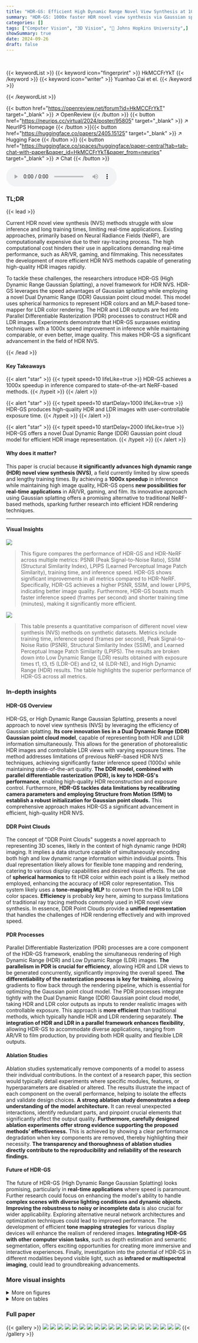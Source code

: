 ```yaml
---
title: "HDR-GS: Efficient High Dynamic Range Novel View Synthesis at 1000x Speed via Gaussian Splatting"
summary: "HDR-GS: 1000x faster HDR novel view synthesis via Gaussian splatting!"
categories: []
tags: ["Computer Vision", "3D Vision", "🏢 Johns Hopkins University",]
showSummary: true
date: 2024-09-26
draft: false
---
```


<br>

{{< keywordList >}}
{{< keyword icon="fingerprint" >}} HkMCCFrYkT {{< /keyword >}}
{{< keyword icon="writer" >}} Yuanhao Cai et el. {{< /keyword >}}
 
{{< /keywordList >}}

{{< button href="https://openreview.net/forum?id=HkMCCFrYkT" target="_blank" >}}
↗ OpenReview
{{< /button >}}
{{< button href="https://neurips.cc/virtual/2024/poster/95805" target="_blank" >}}
↗ NeurIPS Homepage
{{< /button >}}{{< button href="https://huggingface.co/papers/2405.15125" target="_blank" >}}
↗ Hugging Face
{{< /button >}}
{{< button href="https://huggingface.co/spaces/huggingface/paper-central?tab=tab-chat-with-paper&paper_id=HkMCCFrYkT&paper_from=neurips" target="_blank" >}}
↗ Chat
{{< /button >}}



<audio controls>
    <source src="https://ai-paper-reviewer.com/HkMCCFrYkT/podcast.wav" type="audio/wav">
    Your browser does not support the audio element.
</audio>


### TL;DR


{{< lead >}}

Current HDR novel view synthesis (NVS) methods struggle with slow inference and long training times, limiting real-time applications.  Existing approaches, primarily based on Neural Radiance Fields (NeRF), are computationally expensive due to their ray-tracing process.  The high computational cost hinders their use in applications demanding real-time performance, such as AR/VR, gaming, and filmmaking.  This necessitates the development of more efficient HDR NVS methods capable of generating high-quality HDR images rapidly.



To tackle these challenges, the researchers introduce HDR-GS (High Dynamic Range Gaussian Splatting), a novel framework for HDR NVS. HDR-GS leverages the speed advantages of Gaussian splatting while employing a novel Dual Dynamic Range (DDR) Gaussian point cloud model. This model uses spherical harmonics to represent HDR colors and an MLP-based tone-mapper for LDR color rendering. The HDR and LDR outputs are fed into Parallel Differentiable Rasterization (PDR) processes to construct HDR and LDR images. Experiments demonstrate that HDR-GS surpasses existing techniques with a 1000x speed improvement in inference while maintaining comparable, or even better, image quality. This makes HDR-GS a significant advancement in the field of HDR NVS.

{{< /lead >}}


#### Key Takeaways

{{< alert "star" >}}
{{< typeit speed=10 lifeLike=true >}} HDR-GS achieves a 1000x speedup in inference compared to state-of-the-art NeRF-based methods. {{< /typeit >}}
{{< /alert >}}

{{< alert "star" >}}
{{< typeit speed=10 startDelay=1000 lifeLike=true >}} HDR-GS produces high-quality HDR and LDR images with user-controllable exposure time. {{< /typeit >}}
{{< /alert >}}

{{< alert "star" >}}
{{< typeit speed=10 startDelay=2000 lifeLike=true >}} HDR-GS offers a novel Dual Dynamic Range (DDR) Gaussian point cloud model for efficient HDR image representation. {{< /typeit >}}
{{< /alert >}}

#### Why does it matter?
This paper is crucial because **it significantly advances high dynamic range (HDR) novel view synthesis (NVS)**, a field currently limited by slow speeds and lengthy training times.  By achieving a **1000x speedup** in inference while maintaining high image quality, HDR-GS opens **new possibilities for real-time applications** in AR/VR, gaming, and film.  Its innovative approach using Gaussian splatting offers a promising alternative to traditional NeRF-based methods, sparking further research into efficient HDR rendering techniques.

------
#### Visual Insights



![](https://ai-paper-reviewer.com/HkMCCFrYkT/figures_0_1.jpg)

> This figure compares the performance of HDR-GS and HDR-NeRF across multiple metrics: PSNR (Peak Signal-to-Noise Ratio), SSIM (Structural Similarity Index), LPIPS (Learned Perceptual Image Patch Similarity), training time, and inference speed.  HDR-GS shows significant improvements in all metrics compared to HDR-NeRF.  Specifically, HDR-GS achieves a higher PSNR, SSIM, and lower LPIPS, indicating better image quality.  Furthermore, HDR-GS boasts much faster inference speed (frames per second) and shorter training time (minutes), making it significantly more efficient.





![](https://ai-paper-reviewer.com/HkMCCFrYkT/tables_6_1.jpg)

> This table presents a quantitative comparison of different novel view synthesis (NVS) methods on synthetic datasets.  Metrics include training time, inference speed (frames per second), Peak Signal-to-Noise Ratio (PSNR), Structural Similarity Index (SSIM), and Learned Perceptual Image Patch Similarity (LPIPS).  The results are broken down into Low Dynamic Range (LDR) results obtained with exposure times t1, t3, t5 (LDR-OE) and t2, t4 (LDR-NE), and High Dynamic Range (HDR) results.  The table highlights the superior performance of HDR-GS across all metrics.





### In-depth insights


#### HDR-GS Overview
HDR-GS, or High Dynamic Range Gaussian Splatting, presents a novel approach to novel view synthesis (NVS) by leveraging the efficiency of Gaussian splatting.  **Its core innovation lies in a Dual Dynamic Range (DDR) Gaussian point cloud model**, capable of representing both HDR and LDR information simultaneously. This allows for the generation of photorealistic HDR images and controllable LDR views with varying exposure times.  The method addresses limitations of previous NeRF-based HDR NVS techniques, achieving significantly faster inference speed (1000x) while maintaining state-of-the-art quality.  **The DDR model, combined with parallel differentiable rasterization (PDR), is key to HDR-GS's performance**, enabling high-quality HDR reconstruction and exposure control.  Furthermore, **HDR-GS tackles data limitations by recalibrating camera parameters and employing Structure from Motion (SfM) to establish a robust initialization for Gaussian point clouds.**  This comprehensive approach makes HDR-GS a significant advancement in efficient, high-quality HDR NVS.

#### DDR Point Clouds
The concept of "DDR Point Clouds" suggests a novel approach to representing 3D scenes, likely in the context of high dynamic range (HDR) imaging.  It implies a data structure capable of simultaneously encoding both high and low dynamic range information within individual points.  This dual representation likely allows for flexible tone mapping and rendering, catering to various display capabilities and desired visual effects.  The use of **spherical harmonics** to fit HDR color within each point is a likely method employed, enhancing the accuracy of HDR color representation.  This system likely uses a **tone-mapping MLP** to convert from the HDR to LDR color spaces.  **Efficiency** is probably key here, aiming to surpass limitations of traditional ray tracing methods commonly used in HDR novel view synthesis.  In essence, DDR Point Clouds provide a **unified representation** that handles the challenges of HDR rendering effectively and with improved speed.

#### PDR Processes
Parallel Differentiable Rasterization (PDR) processes are a core component of the HDR-GS framework, enabling the simultaneous rendering of High Dynamic Range (HDR) and Low Dynamic Range (LDR) images.  **The parallelism in PDR is crucial for efficiency**, allowing HDR and LDR views to be generated concurrently, significantly improving the overall speed.  **The differentiability of the rasterization process is key for training**, allowing gradients to flow back through the rendering pipeline, which is essential for optimizing the Gaussian point cloud model.  The PDR processes integrate tightly with the Dual Dynamic Range (DDR) Gaussian point cloud model, taking HDR and LDR color outputs as inputs to render realistic images with controllable exposure.  This approach is **more efficient** than traditional methods, which typically handle HDR and LDR rendering separately.  **The integration of HDR and LDR in a parallel framework enhances flexibility**, allowing HDR-GS to accommodate diverse applications, ranging from AR/VR to film production, by providing both HDR quality and flexible LDR outputs.

#### Ablation Studies
Ablation studies systematically remove components of a model to assess their individual contributions.  In the context of a research paper, this section would typically detail experiments where specific modules, features, or hyperparameters are disabled or altered.  The results illustrate the impact of each component on the overall performance, helping to isolate the effects and validate design choices. **A strong ablation study demonstrates a deep understanding of the model architecture.**  It can reveal unexpected interactions, identify redundant parts, and pinpoint crucial elements that significantly affect the output quality.  **Furthermore, carefully designed ablation experiments offer strong evidence supporting the proposed methods' effectiveness.** This is achieved by showing a clear performance degradation when key components are removed, thereby highlighting their necessity.  **The transparency and thoroughness of ablation studies directly contribute to the reproducibility and reliability of the research findings.**

#### Future of HDR-GS
The future of HDR-GS (High Dynamic Range Gaussian Splatting) looks promising, particularly in **real-time applications** where speed is paramount.  Further research could focus on enhancing the model's ability to handle **complex scenes with diverse lighting conditions and dynamic objects**.  **Improving the robustness to noisy or incomplete data** is also crucial for wider applicability.  Exploring alternative neural network architectures and optimization techniques could lead to improved performance. The development of efficient **tone mapping strategies** for various display devices will enhance the realism of rendered images.  **Integrating HDR-GS with other computer vision tasks**, such as depth estimation and semantic segmentation, offers exciting opportunities for creating more immersive and interactive experiences. Finally, investigation into the potential of HDR-GS in different modalities beyond visible light, such as **infrared or multispectral imaging**, could lead to groundbreaking advancements. 


### More visual insights

<details>
<summary>More on figures
</summary>


![](https://ai-paper-reviewer.com/HkMCCFrYkT/figures_1_1.jpg)

> This figure compares the point clouds and rendered views of 3DGS and HDR-GS.  The top row shows the results from the original 3DGS method, illustrating blurry LDR views and color distortions in the point cloud, stemming from training on images with varying exposures.  The inability of 3DGS to control exposure is also highlighted. The bottom row presents the HDR-GS results, demonstrating clear HDR images with 3D consistency and the ability to render LDR views with user-specified exposure times.


![](https://ai-paper-reviewer.com/HkMCCFrYkT/figures_3_1.jpg)

> This figure illustrates the pipeline of the HDR-GS method.  It shows three stages: (a) recalibration and initialization using SfM to obtain camera parameters and initialize 3D Gaussian point clouds; (b) a dual dynamic range Gaussian point cloud model that uses spherical harmonics for HDR color and MLPs for tone mapping LDR colors from HDR colors with a controllable exposure time; and (c) parallel differentiable rasterization processes for rendering both HDR and LDR views from the model.


![](https://ai-paper-reviewer.com/HkMCCFrYkT/figures_6_1.jpg)

> This figure compares the LDR visual results of different novel view synthesis methods (NeRF, 3DGS, NeRF-W, HDR-NeRF, and HDR-GS) on two synthetic scenes ('dog' and 'sofa') with two different exposure times (Δt = 8s and Δt = 0.5s).  The figure highlights how HDR-GS (the authors' method) produces significantly clearer images with better exposure control and detail preservation, compared to existing methods that suffer from artifacts like blurry regions, black spots, and inaccurate exposure rendering.  The ground truth images are also shown for comparison.


![](https://ai-paper-reviewer.com/HkMCCFrYkT/figures_7_1.jpg)

> This figure compares the LDR visual results of different novel view synthesis methods (NeRF, 3DGS, NeRF-W, HDR-NeRF, and HDR-GS) on real-world scenes with two different exposure times (Δt = 0.17s and Δt = 0.1s).  It showcases how previous methods like NeRF, 3DGS, and NeRF-W often introduce artifacts such as black spots or blurry images, especially when dealing with challenging lighting conditions. In contrast, HDR-NeRF shows improvement but still suffers from blurriness in some areas. The proposed HDR-GS method demonstrates significantly better performance, producing cleaner and more detailed images with better exposure control, closely resembling the ground truth images.


![](https://ai-paper-reviewer.com/HkMCCFrYkT/figures_8_1.jpg)

> This figure compares the LDR visual results of different novel view synthesis methods on synthetic scenes.  The top row shows the ground truth images.  The middle rows show the results from HDR-NeRF and the proposed HDR-GS method. The bottom row shows zoomed-in regions highlighting the differences in detail and clarity.  HDR-NeRF produces some black spots and blurry areas, while HDR-GS is able to reconstruct clearer images and better control the exposure.


</details>




<details>
<summary>More on tables
</summary>


![](https://ai-paper-reviewer.com/HkMCCFrYkT/tables_7_1.jpg)
> This table presents a quantitative comparison of different novel view synthesis (NVS) methods on real-world datasets.  It shows the performance of several methods, including NeRF, 3DGS, NeRF-W, and HDR-NeRF, against the proposed HDR-GS method. The metrics used for comparison are PSNR (Peak Signal-to-Noise Ratio), SSIM (Structural Similarity Index), and LPIPS (Learned Perceptual Image Patch Similarity).  The table is divided into two main sections: LDR-OE (Low Dynamic Range - Optimized Exposure), which uses images with exposure times t1, t3, and t5; and LDR-NE (Low Dynamic Range - Non-Optimized Exposure), which uses images with exposure times t2 and t4.  HDR-GS demonstrates superior performance across all metrics and exposure scenarios.

![](https://ai-paper-reviewer.com/HkMCCFrYkT/tables_8_1.jpg)
> This table presents a quantitative comparison of the proposed HDR-GS model against other state-of-the-art models on synthetic datasets.  It evaluates performance using Peak Signal-to-Noise Ratio (PSNR), Structural Similarity Index (SSIM), Learned Perceptual Image Patch Similarity (LPIPS), training time (in minutes), and inference speed (frames per second).  The results are broken down for Low Dynamic Range (LDR) images using exposure times t1, t3, t5 (LDR-OE) and exposure times t2, t4 (LDR-NE), and for High Dynamic Range (HDR) images.  HDR-GS demonstrates superior results across all metrics.

</details>




### Full paper

{{< gallery >}}
<img src="https://ai-paper-reviewer.com/HkMCCFrYkT/1.png" class="grid-w50 md:grid-w33 xl:grid-w25" />
<img src="https://ai-paper-reviewer.com/HkMCCFrYkT/2.png" class="grid-w50 md:grid-w33 xl:grid-w25" />
<img src="https://ai-paper-reviewer.com/HkMCCFrYkT/3.png" class="grid-w50 md:grid-w33 xl:grid-w25" />
<img src="https://ai-paper-reviewer.com/HkMCCFrYkT/4.png" class="grid-w50 md:grid-w33 xl:grid-w25" />
<img src="https://ai-paper-reviewer.com/HkMCCFrYkT/5.png" class="grid-w50 md:grid-w33 xl:grid-w25" />
<img src="https://ai-paper-reviewer.com/HkMCCFrYkT/6.png" class="grid-w50 md:grid-w33 xl:grid-w25" />
<img src="https://ai-paper-reviewer.com/HkMCCFrYkT/7.png" class="grid-w50 md:grid-w33 xl:grid-w25" />
<img src="https://ai-paper-reviewer.com/HkMCCFrYkT/8.png" class="grid-w50 md:grid-w33 xl:grid-w25" />
<img src="https://ai-paper-reviewer.com/HkMCCFrYkT/9.png" class="grid-w50 md:grid-w33 xl:grid-w25" />
<img src="https://ai-paper-reviewer.com/HkMCCFrYkT/10.png" class="grid-w50 md:grid-w33 xl:grid-w25" />
<img src="https://ai-paper-reviewer.com/HkMCCFrYkT/11.png" class="grid-w50 md:grid-w33 xl:grid-w25" />
<img src="https://ai-paper-reviewer.com/HkMCCFrYkT/12.png" class="grid-w50 md:grid-w33 xl:grid-w25" />
<img src="https://ai-paper-reviewer.com/HkMCCFrYkT/13.png" class="grid-w50 md:grid-w33 xl:grid-w25" />
<img src="https://ai-paper-reviewer.com/HkMCCFrYkT/14.png" class="grid-w50 md:grid-w33 xl:grid-w25" />
<img src="https://ai-paper-reviewer.com/HkMCCFrYkT/15.png" class="grid-w50 md:grid-w33 xl:grid-w25" />
<img src="https://ai-paper-reviewer.com/HkMCCFrYkT/16.png" class="grid-w50 md:grid-w33 xl:grid-w25" />
<img src="https://ai-paper-reviewer.com/HkMCCFrYkT/17.png" class="grid-w50 md:grid-w33 xl:grid-w25" />
<img src="https://ai-paper-reviewer.com/HkMCCFrYkT/18.png" class="grid-w50 md:grid-w33 xl:grid-w25" />
<img src="https://ai-paper-reviewer.com/HkMCCFrYkT/19.png" class="grid-w50 md:grid-w33 xl:grid-w25" />
{{< /gallery >}}